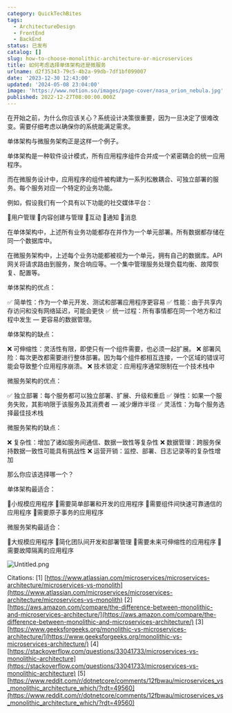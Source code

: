 ```yaml
---
category: QuickTechBites
tags:
  - ArchitectureDesign
  - FrontEnd
  - BackEnd
status: 已发布
catalog: []
slug: how-to-choose-monolithic-architecture-or-microservices
title: 如何考虑选择单体架构还是微服务
urlname: d2f35343-79c5-4b2a-99db-7df1bf099007
date: '2023-12-30 12:43:00'
updated: '2024-05-08 23:04:00'
image: 'https://www.notion.so/images/page-cover/nasa_orion_nebula.jpg'
published: 2022-12-27T08:00:00.000Z
---
```


在开始之前，为什么你应该关心？系统设计决策很重要，因为一旦决定了很难改变。需要仔细考虑以确保你的系统能满足需求。


单体架构与微服务架构正是这样一个例子。


单体架构是一种软件设计模式，所有应用程序组件合并成一个紧密耦合的统一应用程序。


而在微服务设计中，应用程序的组件被构建为一系列松散耦合、可独立部署的服务。每个服务对应一个特定的业务功能。


例如，假设我们有一个具有以下功能的社交媒体平台：


🔸用户管理
🔸内容创建与管理
🔸互动
🔸通知
🔸消息


在单体架构中，上述所有业务功能都存在并作为一个单元部署。所有数据都存储在同一个数据库中。


在微服务架构中，上述每个业务功能都被视为一个单元，拥有自己的数据库。API 网关将请求路由到服务，聚合响应等。一个集中管理服务处理负载均衡、故障恢复、配置等。


单体架构的优点：


✅ 简单性：作为一个单元开发、测试和部署应用程序更容易
✅ 性能：由于共享内存访问和没有网络延迟，可能会更快
✅ 统一过程：所有事情都在同一个地方和过程中发生 — 更容易的数据管理。


单体架构的缺点：


❌ 可伸缩性：灵活性有限，即使只有一个组件需要，也必须一起扩展。
❌ 部署风险：每次更改都需要进行整体部署。因为每个组件都相互连接，一个区域的错误可能会导致整个应用程序崩溃。
❌ 技术锁定：应用程序通常限制在一个技术栈中


微服务架构的优点：


✅ 独立部署：每个服务都可以独立部署、扩展、升级和重启
✅ 弹性：如果一个服务失败，其影响限于该服务及其消费者 — 减少爆炸半径
✅ 灵活性：为每个服务选择最佳技术栈


微服务架构的缺点：


❌ 复杂性：增加了诸如服务间通信、数据一致性等复杂性
❌ 数据管理：跨服务保持数据一致性可能具有挑战性
❌ 运营开销：监控、部署、日志记录等的复杂性增加


那么你应该选择哪一个？


单体架构最适合：


🔹小规模应用程序
🔹需要简单部署和开发的应用程序
🔹需要组件间快速可靠通信的应用程序
🔹需要原子事务的应用程序


微服务架构最适合：


🔸大规模应用程序
🔸简化团队间开发和部署管理
🔸需要未来可伸缩性的应用程序
🔸需要故障隔离的应用程序


![Untitled.png](https://prod-files-secure.s3.us-west-2.amazonaws.com/5d24fe63-e567-4804-86f9-9fdc62e13082/8d149051-cc00-4198-a3d7-e00805eb8f9e/Untitled.png?X-Amz-Algorithm=AWS4-HMAC-SHA256&X-Amz-Content-Sha256=UNSIGNED-PAYLOAD&X-Amz-Credential=ASIAZI2LB4665HM3QURL%2F20250416%2Fus-west-2%2Fs3%2Faws4_request&X-Amz-Date=20250416T054008Z&X-Amz-Expires=3600&X-Amz-Security-Token=IQoJb3JpZ2luX2VjELX%2F%2F%2F%2F%2F%2F%2F%2F%2F%2FwEaCXVzLXdlc3QtMiJHMEUCIQCBhV%2Fzzuq4CxfNA1SPF8FMnzts3wK6sbSwdA%2B2DAlHwwIgQ5fiSlhlHG75LXaItX18CixLG3y7zAm4vggyjg6qLPkq%2FwMIPhAAGgw2Mzc0MjMxODM4MDUiDGAB7Zh7K8AMsqJrNSrcA%2BgxMQMV5AyRb0ZCbyC1zqg0UtjGUmo2li4whGxNct7kFEQc6jO%2F1%2FKeWt3vJjCT7sZEgg%2F%2BJFYRsBxt3xLt9ahcvY214%2F74dxueYqWYKb56rcOGCkEUc3m0iM7lyMWDl8EhUaWrp5QPBWK7Sf8ME9MU4d%2Flw8rbOzSf84VrC0z8b%2FADstdF2lKuPG%2F9UpRcTqoJbOegqJtsX73fbLPGk96VJJU8mdGFPaz3SE%2F7Qe05OZUWQLR2XzOqe9p73wjrvc1KgpyAOCm7hi6XFjdWFrX3guoI9bLgpEU9OJbPMYaqS61E5csRk%2FlvyqweV%2FoeLNVrJdYVi9UeoltgfO29nswvkSdPV9yVAZwotbEtuqxS4893DaFlKyK8DHmtdX94QqLLXhioND7qUnC20GH5FO3FTmDRM2hmvFqihAaj9OlXJez%2FT5SXxD91n3Oy88jGmUV7ldhzRWh5h4%2FyBPcOmngCf84siC0uiqFagqVzycNY3JQAz047Mhc3OgJDaeyis5RbHOoDGgjuFpUuTU%2FDv0Sy%2F35%2Fbzqv1X%2F4gLCGTDpsSTkxFlYYrWL0TFJlOmFY6lBJtiuVlfdXs%2BwaBewOzaTfBChPC8dt%2Brlk2qyr1zSqVa0XTREeJmP608ZWMLrv%2FL8GOqUBJmIsosSb7G7p2tuDMfu5Co8YFBkfkoFxaKjnbbXFTDxc7wNvCGSmU5v6eJxkYn9yAmdOBFygzqBLUF372fJk4bkYrqMANFCBWHr7BpMjiMv4wjFnrgAuA8m%2F9tZR1ga3l0vgC%2BeQzDO%2Fbabjp6EwSA1amF1cOvetUrDeXn4UTwzRJBWG7ueBb8cVkKegzyyxv5LhReRshhZMZdyexQn4Iz8VBBaA&X-Amz-Signature=4fe026e336a5ed557ebf7fba3dcd5d13c0bc34115f450d1ed3d0af8d8b7ac285&X-Amz-SignedHeaders=host&x-id=GetObject)


Citations:
[1] [https://www.atlassian.com/microservices/microservices-architecture/microservices-vs-monolith](https://www.atlassian.com/microservices/microservices-architecture/microservices-vs-monolith)
[2] [https://aws.amazon.com/compare/the-difference-between-monolithic-and-microservices-architecture/](https://aws.amazon.com/compare/the-difference-between-monolithic-and-microservices-architecture/)
[3] [https://www.geeksforgeeks.org/monolithic-vs-microservices-architecture/](https://www.geeksforgeeks.org/monolithic-vs-microservices-architecture/)
[4] [https://stackoverflow.com/questions/33041733/microservices-vs-monolithic-architecture](https://stackoverflow.com/questions/33041733/microservices-vs-monolithic-architecture)
[5] [https://www.reddit.com/r/dotnetcore/comments/12fbwau/microservices_vs_monolithic_architecture_which/?rdt=49560](https://www.reddit.com/r/dotnetcore/comments/12fbwau/microservices_vs_monolithic_architecture_which/?rdt=49560)

